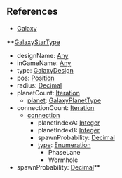 ## References
  * [Galaxy](Galaxy.md)

**[GalaxyStarType](GalaxyStarType.md)
  * designName: [Any](Any.md)
  * inGameName: [Any](Any.md)
  * type: [GalaxyDesign](GalaxyDesign.md)
  * pos: [Position](Position.md)
  * radius: [Decimal](Decimal.md)
  * planetCount: [Iteration](Iteration.md)
    * [planet](GalaxyPlanetType.md): [GalaxyPlanetType](GalaxyPlanetType.md)
  * connectionCount: [Iteration](Iteration.md)
    * [connection](connection.md)
      * planetIndexA: [Integer](Integer.md)
      * planetIndexB: [Integer](Integer.md)
      * spawnProbability: [Decimal](Decimal.md)
      * [type](type.md): [Enumeration](Enumeration.md)
        * PhaseLane
        * Wormhole
  * spawnProbability: [Decimal](Decimal.md)**
